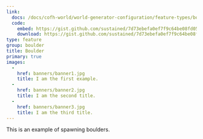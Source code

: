 ```yaml
---
link:
  docs: /docs/cofh-world/world-generator-configuration/feature-types/boulder/
  code:
    embed: https://gist.github.com/sustained/7d73ebefa0ef7f9c64be08fd05bece78.js
    download: https://gist.github.com/sustained/7d73ebefa0ef7f9c64be08fd05bece78/archive/6ca1d4a6c2a8057fd4106cd205fe90882c8b08b4.zip
type: feature
group: boulder
title: Boulder
primary: true
images:
  -
    href: banners/banner1.jpg
    title: I am the first example.
  -
    href: banners/banner2.jpg
    title: I am the second title.
  -
    href: banners/banner3.jpg
    title: I am the third title.
---
```


This is an example of spawning boulders.
